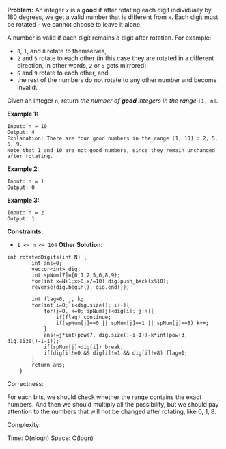 **Problem:**
An integer `x` is a **good** if after rotating each digit individually by 180 degrees, we get a valid number that is different from `x`. Each digit must be rotated - we cannot choose to leave it alone.

A number is valid if each digit remains a digit after rotation. For example:

- `0`, `1`, and `8` rotate to themselves,
- `2` and `5` rotate to each other (in this case they are rotated in a different direction, in other words, `2` or `5` gets mirrored),
- `6` and `9` rotate to each other, and
- the rest of the numbers do not rotate to any other number and become invalid.

Given an integer `n`, return *the number of **good** integers in the range* `[1, n]`.

 

**Example 1:**

```
Input: n = 10
Output: 4
Explanation: There are four good numbers in the range [1, 10] : 2, 5, 6, 9.
Note that 1 and 10 are not good numbers, since they remain unchanged after rotating.
```

**Example 2:**

```
Input: n = 1
Output: 0
```

**Example 3:**

```
Input: n = 2
Output: 1
```

 

**Constraints:**

- `1 <= n <= 104`
**Other Solution:**
```
int rotatedDigits(int N) {
        int ans=0;
        vector<int> dig;
        int spNum[7]={0,1,2,5,6,8,9};
        for(int x=N+1;x>0;x/=10) dig.push_back(x%10);
        reverse(dig.begin(), dig.end());

        int flag=0, j, k; 
        for(int i=0; i<dig.size(); i++){
            for(j=0, k=0; spNum[j]<dig[i]; j++){
                if(flag) continue;
                if(spNum[j]==0 || spNum[j]==1 || spNum[j]==8) k++;
            }
            ans+=j*int(pow(7, dig.size()-i-1))-k*int(pow(3, dig.size()-i-1));
            if(spNum[j]>dig[i]) break;
            if(dig[i]!=0 && dig[i]!=1 && dig[i]!=8) flag=1;
        }
        return ans;
    }
```
Correctness:

For each bits, we should check whether the range contains the exact numbers. And then we should multiply all the possibility, but we should pay attention to the numbers that will not be changed after rotating, like 0, 1, 8. 

Complexity:

Time: O(nlogn)
Space: O(logn)